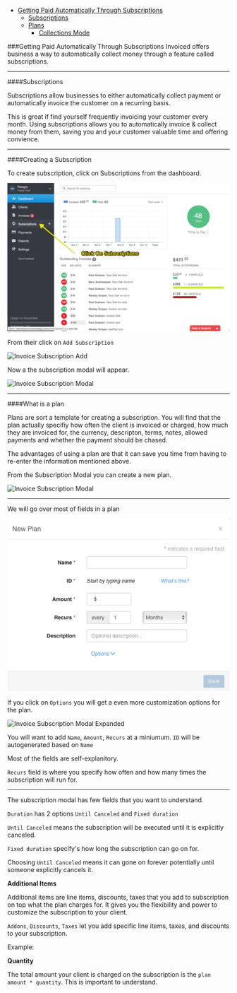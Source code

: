 * [Getting Paid Automatically Through Subscriptions](#invoice-paid-automatically)
  * [Subscriptions](#invoice-subscriptions) 
  * [Plans](#invoice-plans)
      * [Collections Mode](#invoice-collections-mode)


###Getting Paid Automatically Through Subscriptions
Invoiced offers business a way to automatically collect money through a feature called subscriptions.

---
####Subscriptions

Subscriptions allow businesses to either automatically collect payment or automatically invoice the customer on a recurring basis.

This is great if find yourself frequently invoicing your customer every month.  Using subscriptions allows you to automatically invoice & collect money from them, saving you and your customer valuable time and offering convience.

---
####Creating a Subscription

To create subscription, click on Subscriptions from the dashboard.  

![Invoice Subscribe](img/invoice-subscribe.png)

From their click on `Add Subscription`

![Invoice Subscription Add](img/invoice-subscribe-add.png)

Now a the subscription modal will appear.

![Invoice Subscription Modal](img/invoice-subscribe-modal.png)

---
####What is a plan

Plans are sort a template for creating a subscription.  You will find that the plan actually specifiy how often the client is invoiced or charged, how much they are invoiced for, the currency, descripton, terms, notes, allowed payments and whether the payment should be chased.

The advantages of using a plan are that it can save you time from having to re-enter the information mentioned above.  

From the Subscription Modal you can create a new plan.

![Invoice Subscription Modal](img/invoice-subscribe-plan.png)

---
We will go over most of fields in a plan

![Invoice Plan Modal](img/invoice-plan-modal.png)

If you click on `Options` you will get a even more customization options for the plan.

![Invoice Subscription Modal Expanded](img/invoice-subscribe-modal-expanded.png)

You will want to add `Name`, `Amount`, `Recurs` at a miniumum.  `ID` will be autogenerated based on `Name`

Most of the fields are self-explanitory.  

`Recurs` field is where you specify how often and how many times the subscription will run for.  

---

The subscription modal has few fields that you want to understand. 

`Duration` has 2 options `Until Canceled` and `Fixed duration`

`Until Canceled` means the subscription will be executed until it is explicitly canceled.  

`Fixed duration` specify's how long the subscription can go on for.

Choosing `Until Canceled` means it can gone on forever potentially until someone explicitly cancels it.

**Additional Items**

Additional items are line items, discounts, taxes that you add to subscription on top what the plan charges for.  It gives you the flexibility and power to customize the subscription to your client.

`Addons`, `Discounts`, `Taxes` let you add specific line items, taxes, and discounts to your subscription.

Example:


**Quantity**

The total amount your client is charged on the subscription is the `plan amount * quantity`.  This is important to understand.

